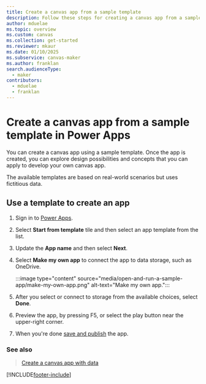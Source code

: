 ```yaml
---
title: Create a canvas app from a sample template
description: Follow these steps for creating a canvas app from a sample in Power Apps. Explore design possibilities and learn concepts for developing your own apps.
author: mduelae
ms.topic: overview
ms.custom: canvas
ms.collection: get-started
ms.reviewer: mkaur
ms.date: 01/10/2025
ms.subservice: canvas-maker
ms.author: franklan
search.audienceType: 
  - maker
contributors:
  - mduelae
  - franklan
---
```


# Create a canvas app from a sample template in Power Apps

You can create a canvas app using a sample template. Once the app is created, you can explore design possibilities and concepts that you can apply to develop your own canvas app.

The available templates are based on real-world scenarios but uses fictitious data.


## Use a template to create an app

1. Sign in to [Power Apps](https://make.powerapps.com?utm_source=padocs&utm_medium=linkinadoc&utm_campaign=referralsfromdoc).

1. Select **Start from template** tile and then select an app template from the list.

1. Update the **App name** and then select **Next**.

1. Select **Make my own app** to connect the app to data storage, such as OneDrive.

    :::image type="content" source="media/open-and-run-a-sample-app/make-my-own-app.png" alt-text="Make my own app.":::

1. After you select or connect to storage from the available choices, select **Done**.

1. Preview the app, by pressing F5, or select the play button near the upper-right corner.

1. When you're done [save and publish](save-publish-app.md) the app.

### See also

> [Create a canvas app with data](data-platform-create-app.md)

[!INCLUDE[footer-include](../../includes/footer-banner.md)]
